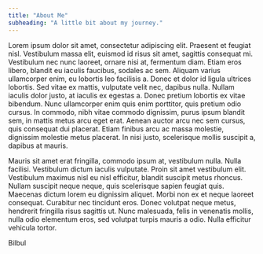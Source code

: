 ```yaml
---
title: "About Me"
subheading: "A little bit about my journey."
---
```


Lorem ipsum dolor sit amet, consectetur adipiscing elit. Praesent et feugiat nisl. Vestibulum massa elit, euismod id risus sit amet, sagittis consequat mi. Vestibulum nec nunc laoreet, ornare nisi at, fermentum diam. Etiam eros libero, blandit eu iaculis faucibus, sodales ac sem. Aliquam varius ullamcorper enim, eu lobortis leo facilisis a. Donec et dolor id ligula ultrices lobortis. Sed vitae ex mattis, vulputate velit nec, dapibus nulla. Nullam iaculis dolor justo, at iaculis ex egestas a. Donec pretium lobortis ex vitae bibendum. Nunc ullamcorper enim quis enim porttitor, quis pretium odio cursus. In commodo, nibh vitae commodo dignissim, purus ipsum blandit sem, in mattis metus arcu eget erat. Aenean auctor arcu nec sem cursus, quis consequat dui placerat. Etiam finibus arcu ac massa molestie, dignissim molestie metus placerat. In nisi justo, scelerisque mollis suscipit a, dapibus at mauris.

Mauris sit amet erat fringilla, commodo ipsum at, vestibulum nulla. Nulla facilisi. Vestibulum dictum iaculis vulputate. Proin sit amet vestibulum elit. Vestibulum maximus nisl eu nisl efficitur, blandit suscipit metus rhoncus. Nullam suscipit neque neque, quis scelerisque sapien feugiat quis. Maecenas dictum lorem eu dignissim aliquet. Morbi non ex et neque laoreet consequat. Curabitur nec tincidunt eros. Donec volutpat neque metus, hendrerit fringilla risus sagittis ut. Nunc malesuada, felis in venenatis mollis, nulla odio elementum eros, sed volutpat turpis mauris a odio. Nulla efficitur vehicula tortor.

Bilbul
